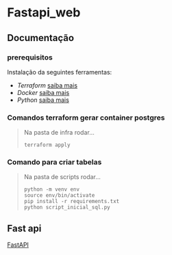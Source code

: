 # Fastapi_web

## Documentação

### prerequisitos

Instalação da seguintes ferramentas:

- *Terraform* [saiba mais](https://www.terraform.io/downloads)
- *Docker* [saiba mais](https://www.docker.com/)
- *Python* [saiba mais](https://www.python.org/)

### Comandos terraform gerar container postgres

> Na pasta de infra rodar...
>
> ~~~shell
> terraform apply
> ~~~

### Comando para criar tabelas

> Na pasta de scripts rodar...
>
> ~~~shell
> python -m venv env
> source env/bin/activate
> pip install -r requirements.txt
> python script_inicial_sql.py
> ~~~

## Fast api

[FastAPI](https://fastapi.tiangolo.com/)
